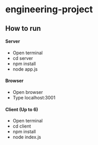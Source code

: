 # engineering-project

## How to run

#### Server
- Open terminal
- cd server
- npm install
- node app.js

#### Browser
- Open browser
- Type localhost:3001

#### Client (Up to 6)
- Open terminal
- cd client
- npm install
- node index.js